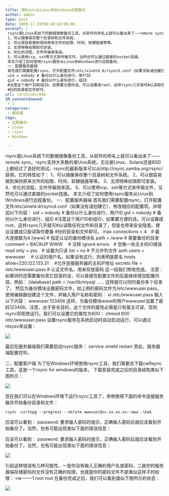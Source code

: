 ```yaml
---
title: 用Rsync从Linux到Windows远程备份
author: admin
type: post
date: 2008-11-29T00:49:02+00:00
excerpt: |
 rsync是Linux系统下的数据镜像备份工具，从软件的命名上就可以看出来了——remote sync。rsync支持大多数的类Unix系统，无论是Linux、Solaris还是BSD上都经过了良好的测试。rsync的最新版本可以从http://rsync.samba.org/rsync/获得。它的特性如下：
 1、可以镜像保存整个目录树和文件系统。
 2、可以很容易做到保持原来文件的权限、时间、软硬链接等等。
 3、无须特殊权限即可安装。
 4、优化的流程，文件传输效率高。
 5、可以使用rcp、ssh等方式来传输文件，当然也可以通过直接的socket连接。
 本文介绍了如何使用rsync服务从Linux到Windows进行远程备份。
 一、配置服务器端
 首先我们需要配置rsync，打开配置文件/etc/xinetd.d/rsyncd.conf（如果没有请创建它），修改相应的配置项，并增加以下内容：
 uid = nobody # 备份以什么身份进行，用户ID
 gid = nobody # 备份以什么身份进行，组ID
 #注意这个用户ID和组ID，如果要方便的话，可以设置成root，这样rsync几乎就可#以读取任何文件和目录了，但是也带来安全隐患。建议设置成只能读取你要备
 #份的目录和文件即可。
url: /archives/644
IM_contentdowned:
 - 1
categories:
 - 服务器
tags:
 - 远程备份
 - Linux
 - rsync
 - Windows

---
```

rsync是Linux系统下的数据镜像备份工具，从软件的命名上就可以看出来了——remote sync。rsync支持大多数的类Unix系统，无论是Linux、Solaris还是BSD上都经过了良好的测试。rsync的最新版本可以从http://rsync.samba.org/rsync/获得。它的特性如下：
1、可以镜像保存整个目录树和文件系统。
2、可以很容易做到保持原来文件的权限、时间、软硬链接等等。
3、无须特殊权限即可安装。
4、优化的流程，文件传输效率高。
5、可以使用rcp、ssh等方式来传输文件，当然也可以通过直接的socket连接。
本文介绍了如何使用rsync服务从Linux到Windows进行远程备份。
一、配置服务器端
首先我们需要配置rsync，打开配置文件/etc/xinetd.d/rsyncd.conf（如果没有请创建它），修改相应的配置项，并增加以下内容：
uid = nobody # 备份以什么身份进行，用户ID
gid = nobody # 备份以什么身份进行，组ID
#注意这个用户ID和组ID，如果要方便的话，可以设置成root，这样rsync几乎就可#以读取任何文件和目录了，但是也带来安全隐患。建议设置成只能读取你要备
#份的目录和文件即可。
max connections = 4　# 最大连接数为4
[www] # 指定认证的备份模块名
path = /www # 需要备份的目录
comment = BACKUP WWW　 # 注释
ignore errors　# 忽略一些无关的IO错误
read only = yes　# 设置为只读
list = no # 不允许列文件
auth users = wwwuser　 # 认证的用户名，如果没有这行，则表明是匿名
hosts allow=220.122.133.31　 #允许连接服务器的主机IP地址
secrets file = /etc/wwwuser.pass # 认证文件名，用来存放密码
这一段我们修改完成。
注意：如果同时还需要备份其它目录的话，可以直接在配置文件的后面继续增加配置内容，例如：
[database]
path = /var/lib/mysql
……
这样就可以同时备份多个目录了。
然后为备份模块设置密码文件，如上例的密码文件为/etc/wwwuser.pass，使用编辑器创建这个文件，并输入用户名称和密码：
vi /etc/wwwuser.pass
输入以下内容：
wwwuser:123456
这样，为备份模块www的用户wwwuser设置了密码123456。注意，出于安全目的，这个文件的属性必需是只有属主可读，否则rsync将拒绝运行。我们可以设置它的属性为600：
chmod 600 /etc/wwwuser.pass
设置rsync服务在系统启动时自动启动运行，可以通过ntsysv来设置：

[![](http://blog.haohtml.com/wp-content/uploads/2008/11/20080807180632876-282x300.jpg)][1]

最后在服务器端我们需要启动rsync服务：
service xinetd restart
至此，服务器端配置完毕。

二、配置客户端
为了在Windows环境使用rsync工具，我们需要去下载cwRsync工具，这是一个rsync for windows的版本。
下载安装完成之后的目录结构类似下图所示：

[![](http://blog.haohtml.com/wp-content/uploads/2008/11/a1-300x267.jpg)][2]

现在我们可以在Windows环境下运行rsync工具了，举例使用下面的命令连接服务器并开始备份目录和文件：

```
rsync -vzrtopg --progress --delete wwwuser@xx.xx.xx.xx::www .\bak
```

应该可以看到：
password:
要求输入密码的提示，正确输入密码后就应该看到开始备份了。当然，也有可能出现类似下面的错误信息：

应该可以看到：
password:
要求输入密码的提示，正确输入密码后就应该看到开始备份了。当然，也有可能出现类似下面的错误信息：

[![](http://blog.haohtml.com/wp-content/uploads/2008/11/b1-300x82.jpg)](http://blog.haohtml.com/wp-content/uploads/2008/11/b1.jpg)

引起这种错误有几种可能性，一是你没有输入正确的用户名或密码，二是你的服务器端存储密码的文件没有正确的权限，也就是你的密码文件不是类似这样子的权限：-rw——-1 root root
在备份完成之后，我们可以看到类似下图所示的状态：



[![](http://blog.haohtml.com/wp-content/uploads/2008/11/c.jpg)](http://blog.haohtml.com/wp-content/uploads/2008/11/c.jpg)

 [1]: http://blog.haohtml.com/wp-content/uploads/2008/11/20080807180632876.jpg
 [2]: http://blog.haohtml.com/wp-content/uploads/2008/11/a1.jpg